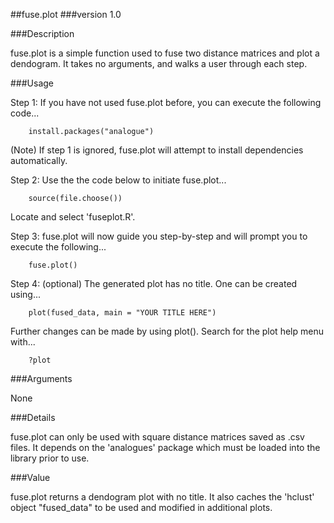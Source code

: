 ##fuse.plot
###version 1.0

###Description

fuse.plot is a simple function used to fuse two distance matrices and plot a dendogram.  It takes no arguments, and walks a user through each step.

###Usage

Step 1: If you have not used fuse.plot before, you can execute the following code...
        
        install.packages("analogue")

(Note) If step 1 is ignored, fuse.plot will attempt to install dependencies automatically.


Step 2: Use the the code below to initiate fuse.plot...

        source(file.choose())
        
Locate and select 'fuseplot.R'.
        
Step 3: fuse.plot will now guide you step-by-step and will prompt you to execute the following...
        
        fuse.plot()

Step 4: (optional) The generated plot has no title. One can be created using...

        plot(fused_data, main = "YOUR TITLE HERE")

Further changes can be made by using plot(). Search for the plot help menu with...

        ?plot

###Arguments

None

###Details

fuse.plot can only be used with square distance matrices saved as .csv files.  It depends on the 'analogues' package which must be loaded into the library prior to use.

###Value

fuse.plot returns a dendogram plot with no title.  It also caches the 'hclust' object "fused_data" to be used and modified in additional plots.